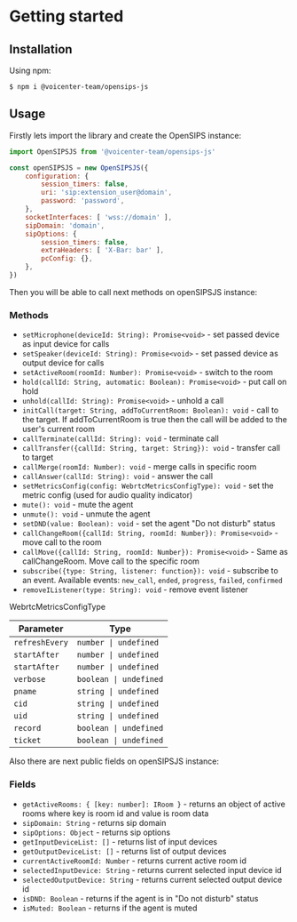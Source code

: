 # Getting started
## Installation
Using npm:
```shell
$ npm i @voicenter-team/opensips-js
```

## Usage
Firstly lets import the library and create the OpenSIPS instance:
```javascript
import OpenSIPSJS from '@voicenter-team/opensips-js'

const openSIPSJS = new OpenSIPSJS({
    configuration: {
        session_timers: false,
        uri: 'sip:extension_user@domain',
        password: 'password',
    },
    socketInterfaces: [ 'wss://domain' ],
    sipDomain: 'domain',
    sipOptions: {
        session_timers: false,
        extraHeaders: [ 'X-Bar: bar' ],
        pcConfig: {},
    },
})
```

Then you will be able to call next methods on openSIPSJS instance:

### Methods
- `setMicrophone(deviceId: String): Promise<void>` - set passed device as input device for calls
- `setSpeaker(deviceId: String): Promise<void>` - set passed device as output device for calls
- `setActiveRoom(roomId: Number): Promise<void>` - switch to the room
- `hold(callId: String, automatic: Boolean): Promise<void>` - put call on hold
- `unhold(callId: String): Promise<void>` - unhold a call
- `initCall(target: String, addToCurrentRoom: Boolean): void` - call to the target. If addToCurrentRoom is true then the call will be added to the user's current room
- `callTerminate(callId: String): void` - terminate call
- `callTransfer({callId: String, target: String}): void` - transfer call to target
- `callMerge(roomId: Number): void` - merge calls in specific room
- `callAnswer(callId: String): void` - answer the call
- `setMetricsConfig(config: WebrtcMetricsConfigType): void` - set the metric config (used for audio quality indicator)
- `mute(): void` - mute the agent
- `unmute(): void` - unmute the agent
- `setDND(value: Boolean): void` - set the agent "Do not disturb" status
- `callChangeRoom({callId: String, roomId: Number}): Promise<void>` - move call to the room
- `callMove({callId: String, roomId: Number}): Promise<void>` - Same as callChangeRoom. Move call to the specific room
- `subscribe({type: String, listener: function}): void` - subscribe to an event. Available events: `new_call`, `ended`, `progress`, `failed`, `confirmed`
- `removeIListener(type: String): void` - remove event listener

WebrtcMetricsConfigType

| Parameter      | Type                   |
|----------------|------------------------|
| `refreshEvery` | `number \| undefined`  |
| `startAfter`   | `number \| undefined`  |
| `startAfter`   | `number \| undefined`  |
| `verbose`      | `boolean \| undefined` |
| `pname`        | `string \| undefined`  |
| `cid`          | `string \| undefined`  |
| `uid`          | `string \| undefined`  |
| `record`       | `boolean \| undefined` |
| `ticket`       | `boolean \| undefined` |

Also there are next public fields on openSIPSJS instance:
### Fields
- `getActiveRooms: { [key: number]: IRoom }` - returns an object of active rooms where key is room id and value is room data
- `sipDomain: String` - returns sip domain
- `sipOptions: Object` - returns sip options
- `getInputDeviceList: []` - returns list of input devices
- `getOutputDeviceList: []` - returns list of output devices
- `currentActiveRoomId: Number` - returns current active room id
- `selectedInputDevice: String` - returns current selected input device id
- `selectedOutputDevice: String` - returns current selected output device id
- `isDND: Boolean` - returns if the agent is in "Do not disturb" status
- `isMuted: Boolean` - returns if the agent is muted
